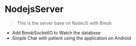 # NodejsServer

>This is the server base on NodeJS with Bmob

- Add BmobSocketIO to Watch the database
- Simple Chat with patient using the application on Android
